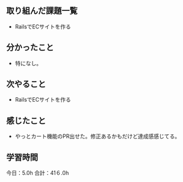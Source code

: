 ## 取り組んだ課題一覧
*  RailsでECサイトを作る
## 分かったこと
* 特になし。
  
    
    

## 次やること
*  RailsでECサイトを作る
## 感じたこと
*  やっとカート機能のPR出せた。修正あるかもだけど達成感感じてる。
 
## 学習時間
今日：5.0h
合計：41６.0h

